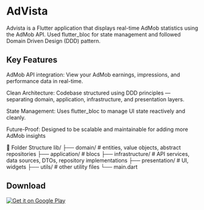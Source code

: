 # AdVista

Advista is a Flutter application that displays real-time AdMob statistics using the AdMob API. Used flutter_bloc for state management and followed Domain Driven Design (DDD) pattern.

## Key Features

AdMob API integration: View your AdMob earnings, impressions, and performance data in real-time.

Clean Architecture: Codebase structured using DDD principles — separating domain, application, infrastructure, and presentation layers.

State Management: Uses flutter_bloc to manage UI state reactively and cleanly.

Future-Proof: Designed to be scalable and maintainable for adding more AdMob insights

📁 Folder Structure
lib/
├── domain/         # entities, value objects, abstract repositories
├── application/    # blocs
├── infrastructure/ # API services, data sources, DTOs, repository implementations
├── presentation/   # UI, widgets
├── utils/          # other utility files
└── main.dart

## Download
[![Get it on Google Play](https://play.google.com/intl/en_us/badges/static/images/badges/en_badge_web_generic.png)](https://play.google.com/store/apps/details?id=com.ngb.twoadvista)


